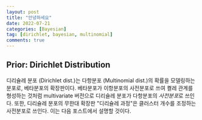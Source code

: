 ```yaml
---
layout: post
title: "안녕하세요"
date: 2022-07-21
categories: [Bayesian]
tag: [dirichlet, bayesian, multinomial]
comments: true
---
```


## **Prior: Dirichlet Distribution**
디리슐레 분포 (Dirichlet dist.)는 다항분포 (Multinomial dist.)의 확률을 모델링하는 분포로, 베타분포의 확장판이다. 베타분포가 이항분포의 사전분포로 쓰여 켤레 관계를 형성하는 것처럼 multivariate 버전으로 디리슐레 분포가 다항분포의 *사전분포*로 쓰인다.
또한, 디리슐레 분포의 무한대 확장판 "디리슐레 과정"은 클러스터 개수를 조정하는 사전분포로 쓰인다. 이는 다음 포스트에서 설명할 것이다. 